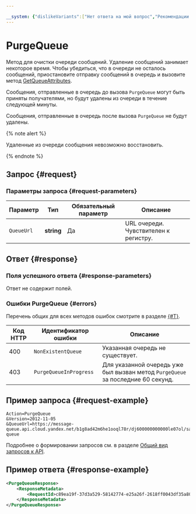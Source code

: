 ```yaml
---

__system: {"dislikeVariants":["Нет ответа на мой вопрос","Рекомендации не помогли","Содержание не соответствует заголовку","Другое"]}
---
```

# PurgeQueue

Метод для очистки очереди сообщений. Удаление сообщений занимает некоторое время. Чтобы убедиться, что в очереди не осталось сообщений, приостановите отправку сообщений в очередь и вызовите метод [GetQueueAttributes](GetQueueAttributes.md).

Сообщения, отправленные в очередь до вызова `PurgeQueue` могут быть приняты получателями, но будут удалены из очереди в течение следующей  минуты.

Сообщения, отправленные в очередь после вызова `PurgeQueue` не будут удалены.

{% note alert %}

Удаленные из очереди сообщения невозможно восстановить.

{% endnote %}

## Запрос {#request}

### Параметры запроса {#request-parameters}

Параметр | Тип | Обязательный параметр | Описание
----- | ----- | ----- | -----
`QueueUrl` | **string** | Да | URL очереди. Чувствителен к регистру.

## Ответ {#response}

### Поля успешного ответа {#response-parameters}

Ответ не содержит полей.

### Ошибки PurgeQueue {#errors}

Перечень общих для всех методов ошибок смотрите в разделе [{#T}](../common-errors.md).

Код HTTP | Идентификатор ошибки | Описание
----- | ----- | -----
400 | `NonExistentQueue` | Указанная очередь не существует.
403 | `PurgeQueueInProgress` | Для указанной очередь уже был вызван метод `PurgeQueue` за последние 60 секунд.

## Пример запроса {#request-example}

```
Action=PurgeQueue
&Version=2012-11-05
&QueueUrl=https://message-queue.api.cloud.yandex.net/b1g8ad42m6he1ooql78r/dj600000000000le07ol/sample-queue
```

Подробнее о формировании запросов см. в разделе [Общий вид запросов к API](../index.md#api-request).

## Пример ответа {#response-example}

```xml
<PurgeQueueResponse>
    <ResponseMetadata>
        <RequestId>c89ea19f-37d3a529-58142774-e25a26f-2618ff0043df35a802b77c9459dc96c7</RequestId>
    </ResponseMetadata>
</PurgeQueueResponse>
```
